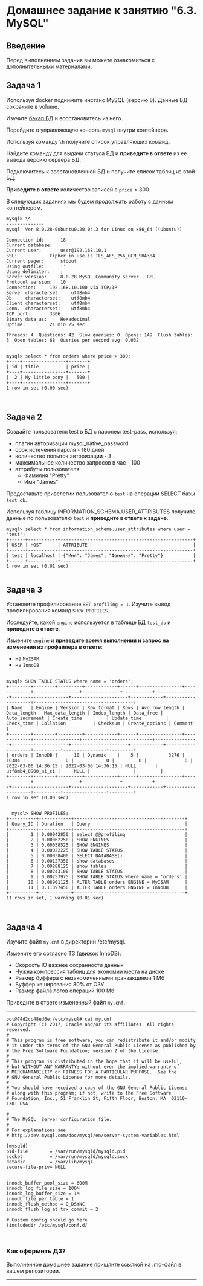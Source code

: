 # Домашнее задание к занятию "6.3. MySQL"

## Введение

Перед выполнением задания вы можете ознакомиться с 
[дополнительными материалами](https://github.com/netology-code/virt-homeworks/tree/master/additional/README.md).

## Задача 1

Используя docker поднимите инстанс MySQL (версию 8). Данные БД сохраните в volume.

Изучите [бэкап БД](https://github.com/netology-code/virt-homeworks/tree/master/06-db-03-mysql/test_data) и 
восстановитесь из него.

Перейдите в управляющую консоль `mysql` внутри контейнера.

Используя команду `\h` получите список управляющих команд.

Найдите команду для выдачи статуса БД и **приведите в ответе** из ее вывода версию сервера БД.

Подключитесь к восстановленной БД и получите список таблиц из этой БД.

**Приведите в ответе** количество записей с `price` > 300.

В следующих заданиях мы будем продолжать работу с данным контейнером.  


```
mysql> \s
--------------
mysql  Ver 8.0.28-0ubuntu0.20.04.3 for Linux on x86_64 ((Ubuntu))

Connection id:		18
Current database:	
Current user:		user@192.168.10.1
SSL:			Cipher in use is TLS_AES_256_GCM_SHA384
Current pager:		stdout
Using outfile:		''
Using delimiter:	;
Server version:		8.0.28 MySQL Community Server - GPL
Protocol version:	10
Connection:		192.168.10.100 via TCP/IP
Server characterset:	utf8mb4
Db     characterset:	utf8mb4
Client characterset:	utf8mb4
Conn.  characterset:	utf8mb4
TCP port:		3306
Binary data as:		Hexadecimal
Uptime:			21 min 25 sec

Threads: 4  Questions: 42  Slow queries: 0  Opens: 149  Flush tables: 3  Open tables: 68  Queries per second avg: 0.032
--------------

```

````
mysql> select * from orders where price > 300;
+----+----------------+-------+
| id | title          | price |
+----+----------------+-------+
|  2 | My little pony |   500 |
+----+----------------+-------+
1 row in set (0.00 sec)



````
## Задача 2

Создайте пользователя test в БД c паролем test-pass, используя:
- плагин авторизации mysql_native_password
- срок истечения пароля - 180 дней 
- количество попыток авторизации - 3 
- максимальное количество запросов в час - 100
- аттрибуты пользователя:
    - Фамилия "Pretty"
    - Имя "James"

Предоставьте привелегии пользователю `test` на операции SELECT базы `test_db`.
    
Используя таблицу INFORMATION_SCHEMA.USER_ATTRIBUTES получите данные по пользователю `test` и 
**приведите в ответе к задаче**.  


````
mysql> select * from information_schema.user_attributes where user = 'test';
+------+-----------+-------------------------------------------------+
| USER | HOST      | ATTRIBUTE                                       |
+------+-----------+-------------------------------------------------+
| test | localhost | {"Имя": "James", "Фамилия": "Pretty"}           |
+------+-----------+-------------------------------------------------+
1 row in set (0.01 sec)


````
## Задача 3

Установите профилирование `SET profiling = 1`.
Изучите вывод профилирования команд `SHOW PROFILES;`.

Исследуйте, какой `engine` используется в таблице БД `test_db` и **приведите в ответе**.

Измените `engine` и **приведите время выполнения и запрос на изменения из профайлера в ответе**:
- на `MyISAM`
- на `InnoDB`

  
````

mysql> SHOW TABLE STATUS where name = 'orders';
+--------+--------+---------+------------+------+----------------+-------------+-----------------+--------------+-----------+----------------+---------------------+---------------------+------------+--------------------+----------+----------------+---------+
| Name   | Engine | Version | Row_format | Rows | Avg_row_length | Data_length | Max_data_length | Index_length | Data_free | Auto_increment | Create_time         | Update_time         | Check_time | Collation          | Checksum | Create_options | Comment |
+--------+--------+---------+------------+------+----------------+-------------+-----------------+--------------+-----------+----------------+---------------------+---------------------+------------+--------------------+----------+----------------+---------+
| orders | InnoDB |      10 | Dynamic    |    5 |           3276 |       16384 |               0 |            0 |         0 |              6 | 2022-03-06 14:36:15 | 2022-03-06 14:36:15 | NULL       | utf8mb4_0900_ai_ci |     NULL |                |         |
+--------+--------+---------+------------+------+----------------+-------------+-----------------+--------------+-----------+----------------+---------------------+---------------------+------------+--------------------+----------+----------------+---------+
1 row in set (0.00 sec)


````

````
  mysql> SHOW PROFILES;
+----------+------------+-----------------------------------------+
| Query_ID | Duration   | Query                                   |
+----------+------------+-----------------------------------------+
|        1 | 0.00042850 | select @@profiling                      |
|        2 | 0.00062250 | SHOW ENGINES                            |
|        3 | 0.00058525 | SHOW ENGINES                            |
|        4 | 0.00022225 | SHOW TABLE STATUS                       |
|        5 | 0.00038400 | SELECT DATABASE()                       |
|        6 | 0.00127350 | show databases                          |
|        7 | 0.00288125 | show tables                             |
|        8 | 0.00243100 | SHOW TABLE STATUS                       |
|        9 | 0.00253975 | SHOW TABLE STATUS where name = 'orders' |
|       10 | 0.08901125 | ALTER TABLE orders ENGINE = MyISAM      |
|       11 | 0.11397450 | ALTER TABLE orders ENGINE = InnoDB      |
+----------+------------+-----------------------------------------+
11 rows in set, 1 warning (0.01 sec)



````


## Задача 4 

Изучите файл `my.cnf` в директории /etc/mysql.

Измените его согласно ТЗ (движок InnoDB):
- Скорость IO важнее сохранности данных
- Нужна компрессия таблиц для экономии места на диске
- Размер буффера с незакомиченными транзакциями 1 Мб
- Буффер кеширования 30% от ОЗУ
- Размер файла логов операций 100 Мб

Приведите в ответе измененный файл `my.cnf`.

---

````
oot@74d2cc48ed6e:/etc/mysql# cat my.cnf
# Copyright (c) 2017, Oracle and/or its affiliates. All rights reserved.
#
# This program is free software; you can redistribute it and/or modify
# it under the terms of the GNU General Public License as published by
# the Free Software Foundation; version 2 of the License.
#
# This program is distributed in the hope that it will be useful,
# but WITHOUT ANY WARRANTY; without even the implied warranty of
# MERCHANTABILITY or FITNESS FOR A PARTICULAR PURPOSE.  See the
# GNU General Public License for more details.
#
# You should have received a copy of the GNU General Public License
# along with this program; if not, write to the Free Software
# Foundation, Inc., 51 Franklin St, Fifth Floor, Boston, MA  02110-1301 USA

#
# The MySQL  Server configuration file.
#
# For explanations see
# http://dev.mysql.com/doc/mysql/en/server-system-variables.html

[mysqld]
pid-file        = /var/run/mysqld/mysqld.pid
socket          = /var/run/mysqld/mysqld.sock
datadir         = /var/lib/mysql
secure-file-priv= NULL


innodb_buffer_pool_size = 600M
innodb_log_file_size = 100M
innodb_log_buffer_size = 1M
innodb_file_per_table = 1
innodb_flush_method = O_DSYNC
innodb_flush_log_at_trx_commit = 2 

# Custom config should go here
!includedir /etc/mysql/conf.d/



````


### Как оформить ДЗ?

Выполненное домашнее задание пришлите ссылкой на .md-файл в вашем репозитории.

---
